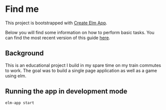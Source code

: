 # Find me

This project is bootstrapped with [Create Elm App](https://github.com/halfzebra/create-elm-app).

Below you will find some information on how to perform basic tasks.
You can find the most recent version of this guide [here](https://github.com/halfzebra/create-elm-app/blob/master/template/README.md).


## Background
This is an educational project I build in my spare time on my train commutes to work.
The goal was to build a single page application as well as a game using elm.


## Running the app in development mode
`elm-app start`

